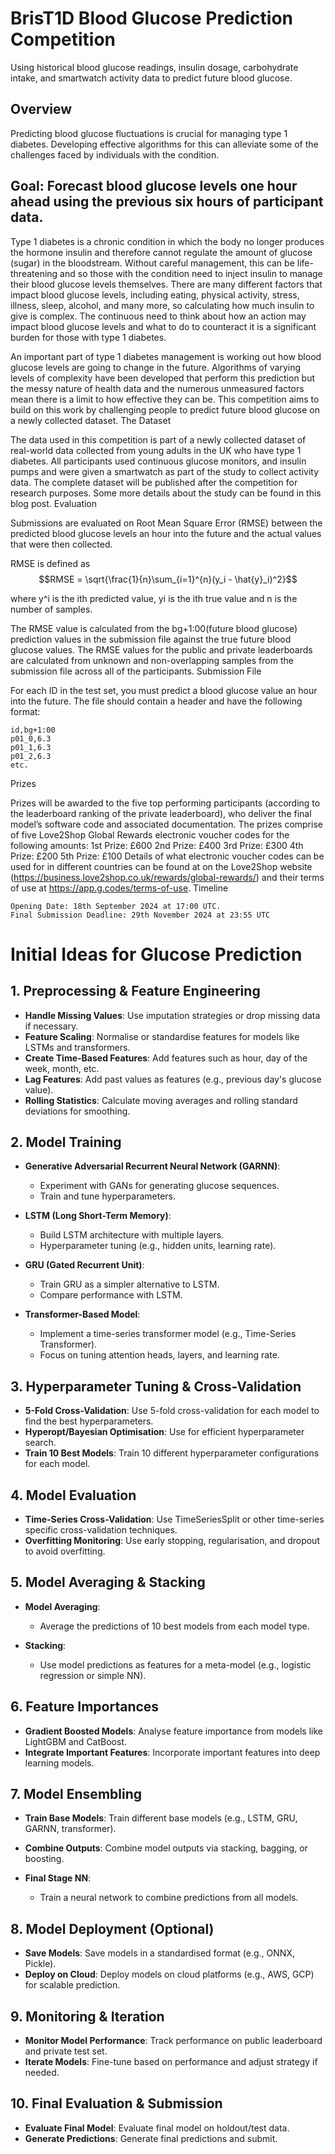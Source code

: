 # BrisT1D Blood Glucose Prediction Competition

Using historical blood glucose readings, insulin dosage, carbohydrate intake, and smartwatch activity data to predict future blood glucose.
## Overview

Predicting blood glucose fluctuations is crucial for managing type 1 diabetes. Developing effective algorithms for this can alleviate some of the challenges faced by individuals with the condition.

## Goal: Forecast blood glucose levels one hour ahead using the previous six hours of participant data.

Type 1 diabetes is a chronic condition in which the body no longer produces the hormone insulin and therefore cannot regulate the amount of glucose (sugar) in the bloodstream. Without careful management, this can be life-threatening and so those with the condition need to inject insulin to manage their blood glucose levels themselves. There are many different factors that impact blood glucose levels, including eating, physical activity, stress, illness, sleep, alcohol, and many more, so calculating how much insulin to give is complex. The continuous need to think about how an action may impact blood glucose levels and what to do to counteract it is a significant burden for those with type 1 diabetes.

An important part of type 1 diabetes management is working out how blood glucose levels are going to change in the future. Algorithms of varying levels of complexity have been developed that perform this prediction but the messy nature of health data and the numerous unmeasured factors mean there is a limit to how effective they can be. This competition aims to build on this work by challenging people to predict future blood glucose on a newly collected dataset.
The Dataset

The data used in this competition is part of a newly collected dataset of real-world data collected from young adults in the UK who have type 1 diabetes. All participants used continuous glucose monitors, and insulin pumps and were given a smartwatch as part of the study to collect activity data. The complete dataset will be published after the competition for research purposes. Some more details about the study can be found in this blog post.
Evaluation

Submissions are evaluated on Root Mean Square Error (RMSE) between the predicted blood glucose levels an hour into the future and the actual values that were then collected.

RMSE is defined as
$$RMSE = \sqrt{\frac{1}{n}\sum_{i=1}^{n}(y_i - \hat{y}_i)^2}$$

where y^i is the ith predicted value, yi is the ith true value and n is the number of samples.

The RMSE value is calculated from the bg+1:00(future blood glucose) prediction values in the submission file against the true future blood glucose values. The RMSE values for the public and private leaderboards are calculated from unknown and non-overlapping samples from the submission file across all of the participants.
Submission File

For each ID in the test set, you must predict a blood glucose value an hour into the future. The file should contain a header and have the following format:
```
id,bg+1:00
p01_0,6.3
p01_1,6.3
p01_2,6.3
etc.
```
Prizes

Prizes will be awarded to the five top performing participants (according to the leaderboard ranking of the private leaderboard), who deliver the final model’s software code and associated documentation. The prizes comprise of five Love2Shop Global Rewards electronic voucher codes for the following amounts:
1st Prize: £600
2nd Prize: £400
3rd Prize: £300
4th Prize: £200
5th Prize: £100
Details of what electronic voucher codes can be used for in different countries can be found at on the Love2Shop website (https://business.love2shop.co.uk/rewards/global-rewards/) and their terms of use at https://app.g.codes/terms-of-use.
Timeline

    Opening Date: 18th September 2024 at 17:00 UTC.
    Final Submission Deadline: 29th November 2024 at 23:55 UTC


# Initial Ideas for Glucose Prediction

## 1. Preprocessing & Feature Engineering

- **Handle Missing Values**: Use imputation strategies or drop missing data if necessary.
- **Feature Scaling**: Normalise or standardise features for models like LSTMs and transformers.
- **Create Time-Based Features**: Add features such as hour, day of the week, month, etc.
- **Lag Features**: Add past values as features (e.g., previous day's glucose value).
- **Rolling Statistics**: Calculate moving averages and rolling standard deviations for smoothing.

## 2. Model Training

- **Generative Adversarial Recurrent Neural Network (GARNN)**:
    - Experiment with GANs for generating glucose sequences.
    - Train and tune hyperparameters.
  
- **LSTM (Long Short-Term Memory)**:
    - Build LSTM architecture with multiple layers.
    - Hyperparameter tuning (e.g., hidden units, learning rate).
  
- **GRU (Gated Recurrent Unit)**:
    - Train GRU as a simpler alternative to LSTM.
    - Compare performance with LSTM.

- **Transformer-Based Model**:
    - Implement a time-series transformer model (e.g., Time-Series Transformer).
    - Focus on tuning attention heads, layers, and learning rate.

## 3. Hyperparameter Tuning & Cross-Validation

- **5-Fold Cross-Validation**: Use 5-fold cross-validation for each model to find the best hyperparameters.
- **Hyperopt/Bayesian Optimisation**: Use for efficient hyperparameter search.
- **Train 10 Best Models**: Train 10 different hyperparameter configurations for each model.

## 4. Model Evaluation

- **Time-Series Cross-Validation**: Use TimeSeriesSplit or other time-series specific cross-validation techniques.
- **Overfitting Monitoring**: Use early stopping, regularisation, and dropout to avoid overfitting.

## 5. Model Averaging & Stacking

- **Model Averaging**:
    - Average the predictions of 10 best models from each model type.

- **Stacking**:
    - Use model predictions as features for a meta-model (e.g., logistic regression or simple NN).

## 6. Feature Importances

- **Gradient Boosted Models**: Analyse feature importance from models like LightGBM and CatBoost.
- **Integrate Important Features**: Incorporate important features into deep learning models.

## 7. Model Ensembling

- **Train Base Models**: Train different base models (e.g., LSTM, GRU, GARNN, transformer).
- **Combine Outputs**: Combine model outputs via stacking, bagging, or boosting.
  
- **Final Stage NN**: 
    - Train a neural network to combine predictions from all models.

## 8. Model Deployment (Optional)

- **Save Models**: Save models in a standardised format (e.g., ONNX, Pickle).
- **Deploy on Cloud**: Deploy models on cloud platforms (e.g., AWS, GCP) for scalable prediction.

## 9. Monitoring & Iteration

- **Monitor Model Performance**: Track performance on public leaderboard and private test set.
- **Iterate Models**: Fine-tune based on performance and adjust strategy if needed.

## 10. Final Evaluation & Submission

- **Evaluate Final Model**: Evaluate final model on holdout/test data.
- **Generate Predictions**: Generate final predictions and submit.
